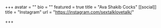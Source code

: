 +++
avatar = ""
bio = ""
featured = true
title = "Ava Shakib Cocks"
[[social]]
title = "Instagram"
url = "https://instagram.com/sextalklovetalk/"

+++
